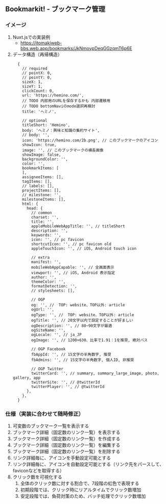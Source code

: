 ## Bookmarkit! - ブックマーク管理

### イメージ

1. Nuxt.jsでの実装例
    - https://itomakiweb-bbs.web.app/bookmarks/JkNmoypDeqGGzqmT6p6E
1. データ構造（再帰構造）
    ```
      {
        // required
        // pointX: 0,
        // pointY: 0,
        sizeX: 1,
        sizeY: 1,
        clickCount: 0,
        url: 'https://hemino.com/',
        // TODO 内部用のURLを保存するかも 内部遷移用
        // TODO bottomNaviのmode選択再検討
        title: 'ヘミノ',

        // optional
        titleShort: 'Hemino',
        body: 'ヘミノ：興味と知識の集約サイト',
        // body: '',
        icon: 'https://hemino.com/2b.png', // このブックマークのアイコン
        showIcon: true,
        image: '', // このブックマークの横長画像
        showImage: false,
        backgroundColor: '',
        color: '',
        bookmarkItems: [
        ],
        assigneeItems: [],
        tagItems: [],
        // labels: [],
        projectItems: [],
        // milestone: '',
        milestoneItems: [],
        html: {
          head: {
            // common
            charset: '',
            title: '',
            appleMobileWebAppTitle: '', // titleShort
            description: '',
            keywords: '',
            icon: '', // pc favicon
            shortcutIcon: '', // pc favicon old
            appleTouchIcon: '', // iOS, Android touch icon

            // extra
            manifest: '',
            mobileWebAppCapable: '', // 全画面表示
            viewport: '', // iOS, Android 表示指定
            author: '',
            themeColor: '',
            formatDetection: '',
            // stylesheets: [],

            // OGP
            og: '', //  TOP: website、TOP以外: article
            ogUrl: '',
            ogType: '', //  TOP: website、TOP以外: article
            ogTitle: '', // 20文字以内で設定することが好ましい
            ogDescription: '', // 80~90文字が最適
            ogSiteName: '',
            ogLocale: '', // ja_JP
            ogImage: '', // 1200×630、比率で1.91：1を推奨, 絶対パス

            // OGP Facebook
            fbAppId: '', // 15文字の半角数字, 推奨
            fbAdmins: '', // 15文字の半角数字, 個人ID, 非推奨

            // OGP Twitter
            twitterCard: '', // summary, summary_large_image, photo, gallery, app
            twitterSite: '', // @twitterId
            twitterPlayer: '', // @twitterId
          },
        },
      }
    ```

### 仕様（実装に合わせて随時修正）

1. 可変数のブックマーク一覧を表示する
1. ブックマーク詳細（固定数のリンク一覧）を表示する
1. ブックマーク詳細（固定数のリンク一覧）を作成する
1. ブックマーク詳細（固定数のリンク一覧）を編集する
1. ブックマーク詳細（固定数のリンク一覧）を削除する
1. リンク詳細毎に、アイコンを手動設定可能とする
1. リンク詳細毎に、アイコンを自動設定可能とする（リンク先をパースして、faviconなどを取得する）
1. クリック数を可視化する
    1. 全体のクリック数に対する割合で、7段階の虹色で表現する
    1. 初期段階では、クリック時にリアルタイムでクリック数増加
    1. 安定段階では、負荷対策のため、バッチ処理でクリック数増加
